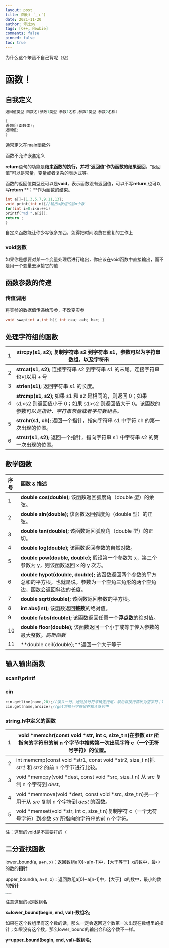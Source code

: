 ```yaml
---
layout: post
title: 函树( ´_ゝ`)
date: 2021-11-20
author: 笨比sy
tags: [C++, Newbie]
comments: false
pinned: false
toc: true
---
```


为什么这个笨蛋不自己背呢（悲）

<!-- more -->


# 函数！

## 自我定义

```c++
返回值类型 函数名(参数1类型 参数1名称,参数2类型 参数2名称) 

{ 
语句组(函数体); 
返回值; 
}
```

通常定义在main函数外

函数不允许嵌套定义

**return**语句的功能是**结束函数的执行，并将**“**返回值**”**作为函数的结果返回**。“返回值”可以是常量，变量或者复杂的表达式等。

函数的返回值类型还可以是**void**，表示函数没有返回值，可以不写**return**,也可以写**return** **；**作为函数的结束。

```c++
int a[]={1,3,5,7,9,11,13}; 
void print(int n){//输出a数组的前n个数 
for(int i=0;i<n;++i) 
printf("%d ",a[i]); 
return ; 
}
```

自定义函数能让你少写很多东西，免得把时间浪费在重复的工作上

### void函数

如果你是想要对某一个变量处理后进行输出，你应该在void函数中直接输出，而不是用一个变量去承接它的值

## 函数参数的传递

### 传值调用

将实参的数据值传递给形参，不改变实参

```c++
void swap(int a,int b){ int c=a; a=b; b=c; }
```



## 处理字符组的函数

| 1    | **strcpy(s1, s2);** 复制字符串 s2 到字符串 s1，参数可以为字符串数组，以及字符串 |
| ---- | ------------------------------------------------------------ |
| 2    | **strcat(s1, s2);** 连接字符串 s2 到字符串 s1 的末尾。连接字符串也可以用 **+** 号 |
| 3    | **strlen(s1);** 返回字符串 s1 的长度。                       |
| 4    | **strcmp(s1, s2);** 如果 s1 和 s2 是相同的，则返回 0；如果 s1<s2 则返回值小于 0；如果 s1>s2 则返回值大于 0。该函数的参数可以*是指针、字符串常量或者字符数组名。* |
| 5    | **strchr(s1, ch);** 返回一个指针，指向字符串 s1 中字符 ch 的第一次出现的位置。 |
| 6    | **strstr(s1, s2);** 返回一个指针，指向字符串 s1 中字符串 s2 的第一次出现的位置。 |



## 数学函数

| 序号 | 函数 & 描述                                                  |
| :--- | :----------------------------------------------------------- |
| 1    | **double cos(double);** 该函数返回弧度角（double 型）的余弦。 |
| 2    | **double sin(double);** 该函数返回弧度角（double 型）的正弦。 |
| 3    | **double tan(double);** 该函数返回弧度角（double 型）的正切。 |
| 4    | **double log(double);** 该函数返回参数的自然对数。           |
| 5    | **double pow(double, double);** 假设第一个参数为 x，第二个参数为 y，则该函数返回 x 的 y 次方。 |
| 6    | **double hypot(double, double);** 该函数返回两个参数的平方总和的平方根，也就是说，参数为一个直角三角形的两个直角边，函数会返回斜边的长度。 |
| 7    | **double sqrt(double);** 该函数返回参数的平方根。            |
| 8    | **int abs(int);** 该函数返回**整数**的绝对值。               |
| 9    | **double fabs(double);** 该函数返回任意一个**浮点数**的绝对值。 |
| 10   | **double floor(double);** 该函数返回一个小于或等于传入参数的最大整数。*高斯函数* |
| 11   | **double ceil(double);**返回一个大于等于                     |

## 输入输出函数

### scanf\printf

### cin

```c++
cin.getline(name,20);//读入一行，通过换行符来确定行尾，最后将换行符改为空字符；19表示你将最多读入19个字符，最后一个必为空字符
cin.get(name,arsize);//get将换行字符留在输入队列中
```



### string.h中定义的函数

| 1    | void *memchr(const void *str, int c, size_t n)在参数 *str* 所指向的字符串的前 n 个字节中搜索第一次出现字符 c（一个无符号字符）的位置。 |
| ---- | ------------------------------------------------------------ |
| 2    | int memcmp(const void *str1, const void *str2, size_t n)把 *str1* 和 *str2* 的前 n 个字节进行比较。 |
| 3    | void *memcpy(void *dest, const void *src, size_t n) 从 src 复制 n 个字符到 *dest*。 |
| 4    | void *memmove(void *dest, const void *src, size_t n)另一个用于从 *src* 复制 n 个字符到 *dest* 的函数。 |
| 5    | void *memset(void *str, int c, size_t n)复制字符 c（一个无符号字符）到参数 *str* 所指向的字符串的前 n 个字符。 |

注：这里的void是不需要打的（

## 二分查找函数

 lower_bound(a, a+n, x)：返回数组a[0]~a[n-1]中，【⼤于等于】x的数中，最⼩的数的**指针**

upper_bound(a, a+n, x)：返回数组a[0]~a[n-1]中，【⼤于】x的数中，最⼩的数的**指针**

<img src="D:\114514work\ACM\benbisy\pic\function1.png" alt="function1" style="zoom: 25%;" />

注意这里的a是数组名

**x=lower_bound(begin, end, val)-数组名;**

​		如果在这个数组里有这个数的话，那么一定会返回这个数第一次出现在数组里的指针；如果没有这个数，那么lower_bound的输出会和这个数不一样。

**y=upper_bound(begin, end, val)-数组名;**

